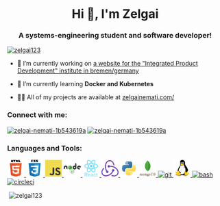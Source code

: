 <h1 align="center">Hi 👋, I'm Zelgai</h1>
<h3 align="center">A systems-engineering student and software developer!</h3>

<p align="left"> <a href="https://github.com/ryo-ma/github-profile-trophy"><img src="https://github-profile-trophy.vercel.app/?username=zelgai123" alt="zelgai123" /></a> </p>

- 🔭 I’m currently working on [a website for the "Integrated Product Development" institute in bremen/germany](https://github.com/Web-App-zur-Einzelblattmontagen/offshoreSingleBladeAssembly)

- 🌱 I’m currently learning **Docker and Kubernetes**

- 👨‍💻 All of my projects are available at [zelgainemati.com/](https://zelgainemati.com/)

<h3 align="left">Connect with me:</h3>
<p align="left">
<a href="https://linkedin.com/in/zelgai-nemati-1b543619a" target="blank"><img align="center" src="https://cdn.jsdelivr.net/npm/simple-icons@3.0.1/icons/linkedin.svg" alt="zelgai-nemati-1b543619a" height="30" width="40" /></a>
<a href="https://www.xing.com/profile/Zelgai_Nemati/portfolio" target="blank"><img align="center" src="https://cdn.jsdelivr.net/npm/simple-icons@3.0.1/icons/xing.svg" alt="zelgai-nemati-1b543619a" height="30" width="40" /></a>
</p>

<h3 align="left">Languages and Tools:</h3>
<p align="left">
<a href="https://www.w3.org/html/" target="_blank"> <img src="https://raw.githubusercontent.com/devicons/devicon/master/icons/html5/html5-original-wordmark.svg" alt="html5" width="40" height="40"/> </a> 
<a href="https://www.w3schools.com/css/" target="_blank"> <img src="https://raw.githubusercontent.com/devicons/devicon/master/icons/css3/css3-original-wordmark.svg" alt="css3" width="40" height="40"/> </a>
<a href="https://developer.mozilla.org/en-US/docs/Web/JavaScript" target="_blank"> <img src="https://raw.githubusercontent.com/devicons/devicon/master/icons/javascript/javascript-original.svg" alt="javascript" width="40" height="40"/> </a>
<a href="https://nodejs.org" target="_blank"> <img src="https://raw.githubusercontent.com/devicons/devicon/master/icons/nodejs/nodejs-original-wordmark.svg" alt="nodejs" width="40" height="40"/> </a>
<a href="https://reactjs.org/" target="_blank"> <img src="https://raw.githubusercontent.com/devicons/devicon/master/icons/react/react-original-wordmark.svg" alt="react" width="40" height="40"/> </a>
<a href="https://redux.js.org" target="_blank"> <img src="https://raw.githubusercontent.com/devicons/devicon/master/icons/redux/redux-original.svg" alt="redux" width="40" height="40"/> </a>   
<a href="https://www.python.org" target="_blank"> <img src="https://raw.githubusercontent.com/devicons/devicon/master/icons/python/python-original.svg" alt="python" width="40" height="40"/> </a>
<a href="https://www.mongodb.com/" target="_blank"> <img src="https://raw.githubusercontent.com/devicons/devicon/master/icons/mongodb/mongodb-original-wordmark.svg" alt="mongodb" width="40" height="40"/> </a> 
<a href="https://git-scm.com/" target="_blank"> <img src="https://www.vectorlogo.zone/logos/git-scm/git-scm-icon.svg" alt="git" width="40" height="40"/> </a>
<a href="https://www.linux.org/" target="_blank"> <img src="https://raw.githubusercontent.com/devicons/devicon/master/icons/linux/linux-original.svg" alt="linux" width="40" height="40"/> </a>
<a href="https://www.gnu.org/software/bash/" target="_blank"> <img src="https://www.vectorlogo.zone/logos/gnu_bash/gnu_bash-icon.svg" alt="bash" width="40" height="40"/> </a> 
<a href="https://circleci.com" target="_blank"> <img src="https://www.vectorlogo.zone/logos/circleci/circleci-icon.svg" alt="circleci" width="40" height="40"/> </a>  

 
 
 

</p>

<p>&nbsp;<img align="center" src="https://github-readme-stats.vercel.app/api?username=zelgai123&show_icons=true&locale=en" alt="zelgai123" /></p>
